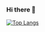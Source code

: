 ### Hi there 👋

[![Top Langs](https://github-readme-stats.vercel.app/api/top-langs/?username=tnaucoin)](https://github.com/anuraghazra/github-readme-stats)

<!--
**TNAucoin/tnaucoin** is a ✨ _special_ ✨ repository because its `README.md` (this file) appears on your GitHub profile.

Here are some ideas to get you started:

- 🔭 I’m currently working on ...
- 🌱 I’m currently learning ...
- 👯 I’m looking to collaborate on ...
- 🤔 I’m looking for help with ...
- 💬 Ask me about ...
- 📫 How to reach me: ...
- 😄 Pronouns: ...
- ⚡ Fun fact: ...
-->
